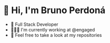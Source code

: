 <h1 align="left"><strong>👋 Hi, I'm Bruno Perdoná</strong></h1>

- 💚 Full Stack Developer
- 👨🏻‍💻 I'm currently working at @engaged
- 🔭 Feel free to take a look at my repositories
